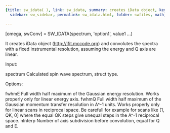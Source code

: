 ```yaml
---
{title: sw_idata( ), link: sw_idata, summary: creates iData object, keywords: sample,
  sidebar: sw_sidebar, permalink: sw_idata.html, folder: swfiles, mathjax: 'true'}

---
```

 
[omega, swConv] = SW_IDATA(spectrum, 'option1', value1 ...) 
 
It creates iData object (<a href=http://ifit.mccode.org>http://ifit.mccode.org</a>) 
and convolutes the spectra with a fixed instrumental resolution, assuming
the energy and Q axis are linear.
 
Input:
 
spectrum      Calculated spin wave spectrum, struct type.
 
Options:
 
fwhmE         Full width half maximum of the Gaussian energy
              resolution. Works properly only for linear energy axis.
fwhmQ         Full width half maximum of the Gaussian momentum
              transfer resolution in A^-1 units. Works properly only
              for linear scans in reciprocal space. Be carefull for
              example for scans like [1, QK, 0] where the equal QK
              steps give unequal steps in the A^-1 reciprocal space.
nInterp       Number of axis subdivision before convolution, equal
              for Q and E.
 

